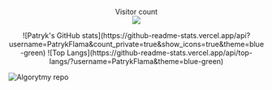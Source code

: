 <p align="center"> 
  Visitor count<br>
  <img src="https://profile-counter.glitch.me/PatrykFlama/count.svg" />
</p>

<p align="center">
![Patryk's GitHub stats](https://github-readme-stats.vercel.app/api?username=PatrykFlama&count_private=true&show_icons=true&theme=blue-green)
![Top Langs](https://github-readme-stats.vercel.app/api/top-langs/?username=PatrykFlama&theme=blue-green)
<p align="center">
  
![Algorytmy repo](https://github-readme-stats.vercel.app/api/pin/?username=PatrykFlama&repo=Algorytmy&theme=blue-green)

<!--
**PatrykFlama/PatrykFlama** is a ✨ _special_ ✨ repository because its `README.md` (this file) appears on your GitHub profile.

Here are some ideas to get you started:

- 🔭 I’m currently working on ...
- 🌱 I’m currently learning ...
- 👯 I’m looking to collaborate on ...
- 🤔 I’m looking for help with ...
- 💬 Ask me about ...
- 📫 How to reach me: ...
- 😄 Pronouns: ...
- ⚡ Fun fact: ...
-->
